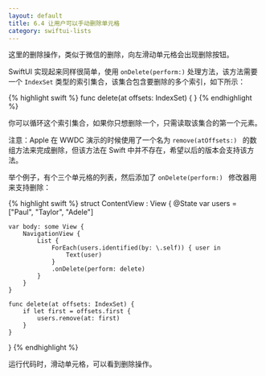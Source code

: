 ```yaml
---
layout: default
title: 6.4 让用户可以手动删除单元格
category: swiftui-lists
---
```


这里的删除操作，类似于微信的删除，向左滑动单元格会出现删除按钮。

SwiftUI 实现起来同样很简单，使用 `onDelete(perform:)` 处理方法，该方法需要一个 `IndexSet` 类型的索引集合，该集合包含要删除的多个索引，如下所示：

{% highlight swift %}
func delete(at offsets: IndexSet) { }
{% endhighlight %}

你可以循环这个索引集合，如果你只想删除一个，只需读取该集合的第一个元素。

注意：Apple 在 WWDC 演示的时候使用了一个名为 `remove(atOffsets:) ` 的数组方法来完成删除，但该方法在 Swift 中并不存在，希望以后的版本会支持该方法。

举个例子，有个三个单元格的列表，然后添加了 `onDelete(perform:) ` 修改器用来支持删除：

{% highlight swift %}
struct ContentView : View {
    @State var users = ["Paul", "Taylor", "Adele"]

    var body: some View {
        NavigationView {
            List {
                ForEach(users.identified(by: \.self)) { user in
                    Text(user)
                }
                .onDelete(perform: delete)
            }
        }
    }

    func delete(at offsets: IndexSet) {
        if let first = offsets.first {
            users.remove(at: first)
        }
    }
}
{% endhighlight %}

运行代码时，滑动单元格，可以看到删除操作。